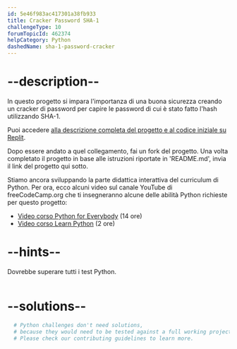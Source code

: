 ```yaml
---
id: 5e46f983ac417301a38fb933
title: Cracker Password SHA-1
challengeType: 10
forumTopicId: 462374
helpCategory: Python
dashedName: sha-1-password-cracker
---
```


# --description--

In questo progetto si impara l'importanza di una buona sicurezza creando un cracker di password per capire le password di cui è stato fatto l'hash utilizzando SHA-1.

Puoi accedere [alla descrizione completa del progetto e al codice iniziale su Replit](https://replit.com/github/freeCodeCamp/boilerplate-SHA-1-password-cracker).

Dopo essere andato a quel collegamento, fai un fork del progetto. Una volta completato il progetto in base alle istruzioni riportate in 'README.md', invia il link del progetto qui sotto.

Stiamo ancora sviluppando la parte didattica interattiva del curriculum di Python. Per ora, ecco alcuni video sul canale YouTube di freeCodeCamp.org che ti insegneranno alcune delle abilità Python richieste per questo progetto:

<ul>
  <li>
    <a href='https://www.freecodecamp.org/news/python-for-everybody/'>Video corso Python for Everybody</a> (14 ore)
  </li>
  <li>
    <a href='https://www.freecodecamp.org/news/learn-python-basics-in-depth-video-course/'>Video corso Learn Python</a> (2 ore)
  </li>
</ul>

# --hints--

Dovrebbe superare tutti i test Python.

```js

```

# --solutions--

```py
  # Python challenges don't need solutions,
  # because they would need to be tested against a full working project.
  # Please check our contributing guidelines to learn more.
```
